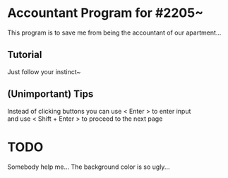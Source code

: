 # Accountant Program for #2205~

This program is to save me from being the accountant of our apartment...
## Tutorial
Just follow your instinct~
## (Unimportant) Tips
Instead of clicking buttons you can use < Enter > to enter input  
and use < Shift + Enter > to proceed to the next page

# TODO
Somebody help me... The background color is so ugly...

